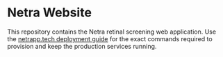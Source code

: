 # Netra Website

This repository contains the Netra retinal screening web application. Use the [netrapp.tech deployment guide](docs/netrapp-tech-deployment.md) for the exact commands required to provision and keep the production services running.
